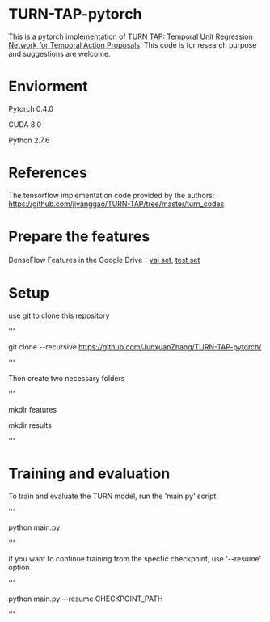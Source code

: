 # TURN-TAP-pytorch
This is a pytorch implementation of [TURN TAP: Temporal Unit Regression Network for Temporal Action Proposals](https://arxiv.org/abs/1703.06189). This code is for research purpose and suggestions are welcome.

# Enviorment
Pytorch 0.4.0

CUDA 8.0

Python 2.7.6

# References
The tensorflow implementation code provided by the authors: https://github.com/jiyanggao/TURN-TAP/tree/master/turn_codes

# Prepare the features
DenseFlow Features in the Google Drive：[val set](https://drive.google.com/file/d/1-6dmY_Uy-H19HxvfK_wUFQCYHmlPzwFx/view?usp=sharing), [test set](https://drive.google.com/file/d/1Qm9lIJQFm5s6hDSB_2k1tj8q2tnabflJ/view?usp=sharing)

# Setup
use git to clone this repository

'''

git clone --recursive https://github.com/JunxuanZhang/TURN-TAP-pytorch/

'''

Then create two necessary folders

'''

mkdir features

mkdir results

'''

# Training and evaluation
To train and evaluate the TURN model, run the 'main.py' script

'''

python main.py

'''

if you want to continue training from the specfic checkpoint, use '--resume' option

'''

python main.py --resume CHECKPOINT_PATH

'''
